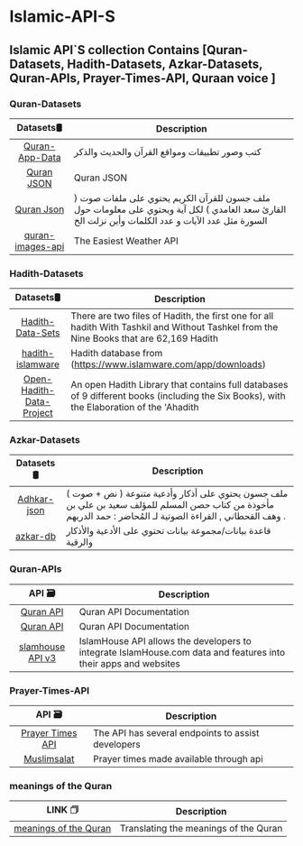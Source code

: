 # Islamic-API-S
## Islamic API`S collection Contains [Quran-Datasets, Hadith-Datasets, Azkar-Datasets, Quran-APIs, Prayer-Times-API, Quraan voice ]



###  Quran-Datasets

|                                            Datasets🛢                                      | Description                                 |
| :----------------------------------------------------------------------------------------: | ------------------------------------------- | 
|                  [Quran-App-Data](https://github.com/Mohamed-Nagdy/Quran-App-Data)         | كتب وصور تطبيقات ومواقع القرآن والحديث والذكر           |
|                            [Quran JSON](https://github.com/semarketir/quranjson)           | Quran JSON                                  | 
|                     [Quran Json](https://github.com/rn0x/Quran-Json)                       | ملف جسون للقرآن الكريم يحتوي على ملفات صوت ( القارئ سعد الغامدي ) لكل آية ويحتوي على معلومات حول السورة مثل عدد الآيات و عدد الكلمات وأين نزلت الخ |
|                         [quran-images-api](https://github.com/BetimShala/quran-images-api) | The Easiest Weather API                     |

###  Hadith-Datasets

|                                            Datasets🛢                                      | Description                                 |
| :----------------------------------------------------------------------------------------: | ------------------------------------------- | 
| [Hadith-Data-Sets](https://github.com/abdelrahmaan/Hadith-Data-Sets)      |There are two files of Hadith, the first one for all hadith With Tashkil and Without Tashkel from the Nine Books that are 62,169 Hadith           |
|   [hadith-islamware](https://github.com/ceefour/hadith-islamware)        | Hadith database from (https://www.islamware.com/app/downloads) | 
|  [Open-Hadith-Data-Project](https://github.com/mhashim6/Open-Hadith-Data)|An open Hadith Library that contains full databases of 9 different books (including the Six Books), with the Elaboration of the 'Ahadith |



###  Azkar-Datasets

|                                            Datasets🛢                                      | Description                                 |
| :----------------------------------------------------------------------------------------: | ------------------------------------------- | 
| [Adhkar-json](https://github.com/rn0x/Adhkar-json)                          | ملف جسون يحتوي على أذكار وأدعية متنوعة ( نص + صوت ) مأخوذة من كتاب حصن المسلم للمؤلف سعيد بن علي بن وهف القحطاني , القراءة الصوتية لـ المُحاضر : حمد الدريهم .|
| [azkar-db](https://github.com/osamayy/azkar-db)                             | قاعدة بيانات/مجموعة بيانات تحتوي على الأدعية والأذكار والرقية | 




###  Quran-APIs

|                                            API 🗃                                          | Description                                 |
| :----------------------------------------------------------------------------------------: | ------------------------------------------- | 
|                  [Quran API](https://alquran.cloud/api)                                    |     Quran API Documentation                 |
|                            [Quran API](https://api-docs.io/)                               |     Quran API Documentation                 | 
|     [slamhouse API v3](https://documenter.getpostman.com/view/7929737/TzkyMfPc)  |IslamHouse API allows the developers to integrate IslamHouse.com data and features into their apps and websites|




### Prayer-Times-API

|                                            API 🗃                                          | Description                                 |
| :----------------------------------------------------------------------------------------: | ------------------------------------------- | 
|           [Prayer Times API](https://aladhan.com/prayer-times-api)                         | The API has several endpoints to assist developers |
|                            [Muslimsalat](https://muslimsalat.com/api/)                     | Prayer times made available through api     | 


### meanings of the Quran
|                                            LINK 🗇                                         | Description                                 |
| :----------------------------------------------------------------------------------------: | ------------------------------------------- | 
|           [meanings of the Quran](https://quranenc.com/ar/browse/english_rwwad/2)          | Translating the meanings of the Quran       |




